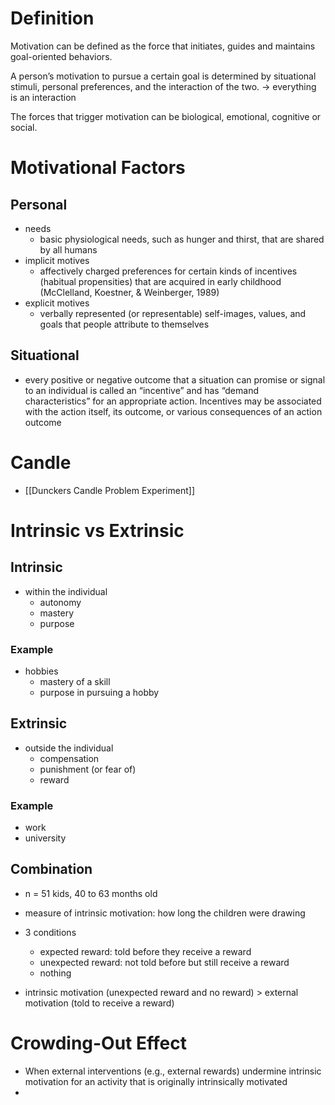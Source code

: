 # Definition
Motivation can be defined as the force that initiates, guides and maintains goal-oriented behaviors. 

A person’s motivation to pursue a certain goal is determined by situational stimuli, personal preferences, and the interaction of the two. 
	-> everything is an interaction

The forces that trigger motivation can be biological, emotional, cognitive or social.

# Motivational Factors
## Personal
- needs
	- basic physiological needs, such as hunger and thirst, that are shared by all humans
- implicit motives
	- affectively charged preferences for certain kinds of incentives (habitual propensities) that are acquired in early childhood (McClelland, Koestner, & Weinberger, 1989)
- explicit motives
	- verbally represented (or representable) self-images, values, and goals that people attribute to themselves

## Situational
- every positive or negative outcome that a situation can promise or signal to an individual is called an “incentive” and has “demand characteristics” for an appropriate action. Incentives may be associated with the action itself, its outcome, or various consequences of an action outcome

# Candle
- [[Dunckers Candle Problem Experiment]]

# Intrinsic vs Extrinsic
## Intrinsic
- within the individual
	- autonomy
	- mastery
	- purpose

### Example
- hobbies
	- mastery of a skill
	- purpose in pursuing a hobby

## Extrinsic
- outside the individual
	- compensation
	- punishment (or fear of)
	- reward

### Example
- work
- university

## Combination
- n = 51 kids, 40 to 63 months old
- measure of intrinsic motivation: how long the children were drawing

- 3 conditions
	- expected reward: told before they receive a reward
	- unexpected reward: not told before but still receive a reward
	- nothing

- intrinsic motivation (unexpected reward and no reward) > external motivation (told to receive a reward)

# Crowding-Out Effect
- When external interventions (e.g., external rewards) undermine intrinsic motivation for an activity that is originally intrinsically motivated
- 